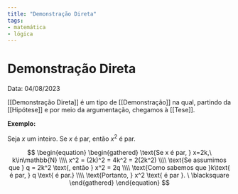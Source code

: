 ```yaml
---
title: "Demonstração Direta"
tags:
- matemática
- lógica
---
```

# Demonstração Direta

Data: 04/08/2023

[[Demonstração Direta]] é um tipo de [[Demonstração]] na qual, partindo da [[Hipótese]] e por meio da argumentação, chegamos à [[Tese]].

**Exemplo:**

Seja $x$ um inteiro. Se $x$ é par, então $x^2$ é par.

$$
\begin{equation}
\begin{gathered}
\text{Se x é par, } x=2k,\ k\in\mathbb{N} \\\\
x^2 = (2k)^2 = 4k^2 = 2(2k^2) \\\\
\text{Se assumimos que } q = 2k^2 \text{, então } x^2 = 2q \\\\
\text{Como sabemos que }k\text{ é par, } q \text{ é par.} \\\\
\text{Portanto, } x^2 \text{ é par }. \ \blacksquare
\end{gathered}
\end{equation}
$$